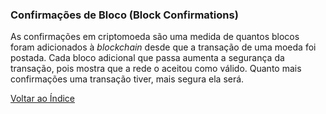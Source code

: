 ### Confirmações de Bloco (Block Confirmations)

As confirmações em criptomoeda são uma medida de quantos blocos foram adicionados à _blockchain_ desde que a transação de uma moeda foi postada. Cada bloco adicional que passa aumenta a segurança da transação, pois mostra que a rede o aceitou como válido. Quanto mais confirmações uma transação tiver, mais segura ela será.

[Voltar ao Índice](../)